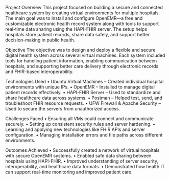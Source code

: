 
Project Overview
This project focused on building a secure and connected healthcare system by creating virtual environments for multiple hospitals. The main goal was to install and configure OpenEMR—a free and customizable electronic health record system along with tools to support real-time data sharing using the HAPI-FHIR server. The setup helps hospitals store patient records, share data safely, and support better decision-making in public health.

Objective
The objective was to design and deploy a flexible and secure digital health system across several virtual machines. Each system included tools for handling patient information, enabling communication between hospitals, and supporting better care delivery through electronic records and FHIR-based interoperability.

Technologies Used
•	Ubuntu Virtual Machines – Created individual hospital environments with unique IPs.
•	OpenEMR – Installed to manage digital patient records effectively.
•	HAPI-FHIR Server – Used to standardize and share healthcare data across systems.
•	Postman – Helped test, send, and troubleshoot FHIR resource requests.
•	UFW Firewall & Apache Security – Used to secure the servers from unauthorized access.

Challenges Faced
•	Ensuring all VMs could connect and communicate securely.
•	Setting up consistent security rules and server hardening.
•	Learning and applying new technologies like FHIR APIs and server configuration.
•	Managing installation errors and file paths across different environments.

Outcomes Achieved
•	Successfully created a network of virtual hospitals with secure OpenEMR systems.
•	Enabled safe data sharing between hospitals using HAPI-FHIR.
•	Improved understanding of server security, interoperability, and healthcare data formats.
•	Demonstrated how health IT can support real-time monitoring and improved patient care.

